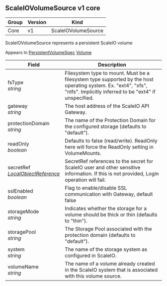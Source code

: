 ## ScaleIOVolumeSource v1 core

Group        | Version     | Kind
------------ | ---------- | -----------
Core | v1 | ScaleIOVolumeSource



ScaleIOVolumeSource represents a persistent ScaleIO volume

<aside class="notice">
Appears In  <a href="#persistentvolumespec-v1">PersistentVolumeSpec</a>  <a href="#volume-v1">Volume</a> </aside>

Field        | Description
------------ | -----------
fsType <br /> *string*  | Filesystem type to mount. Must be a filesystem type supported by the host operating system. Ex. "ext4", "xfs", "ntfs". Implicitly inferred to be "ext4" if unspecified.
gateway <br /> *string*  | The host address of the ScaleIO API Gateway.
protectionDomain <br /> *string*  | The name of the Protection Domain for the configured storage (defaults to "default").
readOnly <br /> *boolean*  | Defaults to false (read/write). ReadOnly here will force the ReadOnly setting in VolumeMounts.
secretRef <br /> *[LocalObjectReference](#localobjectreference-v1)*  | SecretRef references to the secret for ScaleIO user and other sensitive information. If this is not provided, Login operation will fail.
sslEnabled <br /> *boolean*  | Flag to enable/disable SSL communication with Gateway, default false
storageMode <br /> *string*  | Indicates whether the storage for a volume should be thick or thin (defaults to "thin").
storagePool <br /> *string*  | The Storage Pool associated with the protection domain (defaults to "default").
system <br /> *string*  | The name of the storage system as configured in ScaleIO.
volumeName <br /> *string*  | The name of a volume already created in the ScaleIO system that is associated with this volume source.


